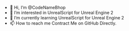 - 👋 Hi, I’m @CodeNameBhop
- 👀 I’m interested in UnrealScript for Unreal Engine 2
- 🌱 I’m currently learning UnrealScript for Unreal Engine 2
- 📫 How to reach me Contract Me on GitHub Directly.

<!---
CodeNameBhop/CodeNameBhop is a ✨ special ✨ repository because its `README.md` (this file) appears on your GitHub profile.
You can click the Preview link to take a look at your changes.
--->
